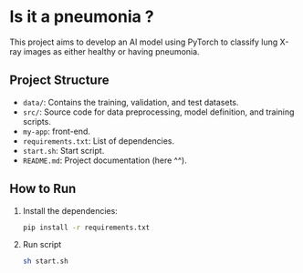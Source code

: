 # Is it a pneumonia ?

This project aims to develop an AI model using PyTorch to classify lung X-ray images as either healthy or having pneumonia.

## Project Structure

- `data/`: Contains the training, validation, and test datasets.
- `src/`: Source code for data preprocessing, model definition, and training scripts.
- `my-app`: front-end.
- `requirements.txt`: List of dependencies.
-  `start.sh`: Start script.
- `README.md`: Project documentation (here ^^).

## How to Run

1. Install the dependencies:
   ```bash
   pip install -r requirements.txt

2. Run script
    ```bash
    sh start.sh